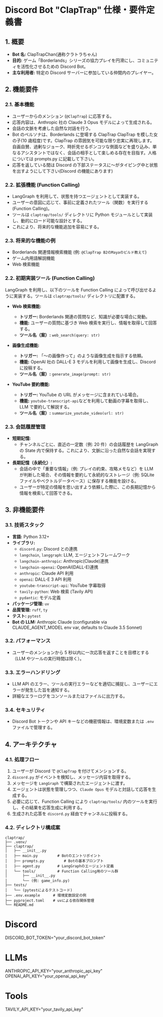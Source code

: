 # Discord Bot "ClapTrap" 仕様・要件定義書

## 1. 概要

- **Bot 名:** ClapTrapChan(通称クラトラちゃん)
- **目的:** ゲーム「Borderlands」シリーズの協力プレイを円滑にし、コミュニティを活性化させるための Discord Bot。
- **主な利用者:** 特定の Discord サーバーに参加している仲間内のプレイヤー。

## 2. 機能要件

### 2.1. 基本機能

- ユーザーからのメンション (`@ClapTrap`) に応答する。
- 応答内容は、Anthropic 社の Claude 3 Opus モデルによって生成される。
- 会話の文脈を考慮した自然な対話を行う。
- Bot のペルソナは、Borderlands に登場する ClapTrap ClapTrap を模した女の子(10 歳程度)です。ClapTrap の雰囲気を可能な限り忠実に再現します。自画自賛、過剰なジョーク、時折見せるポンコツな側面などを盛り込み、単なるアシスタントではなく、会話の相手として楽しめる存在を目指す。人格については prompts.py に記載して下さい。
- 応答を返している間は Discord の下部ステータスに〜がタイピング中と状態を出すようにして下さい(Discord の機能にあります)

### 2.2. 拡張機能 (Function Calling)

- LangGraph を利用して、状態を持つエージェントとして実装する。
- ユーザーの意図に応じて、事前に定義されたツール（関数）を実行する (Function Calling)。
- ツールは `claptrap/tools/` ディレクトリに Python モジュールとして実装し、動的にロード可能な設計とする。
- これにより、将来的な機能追加を容易にする。

### 2.3. 将来的な機能の例

- Borderlands 関連情報検索機能 (例: `@ClapTrap B2のMayaのビルド教えて`)
- ゲーム内用語解説機能
- Web 検索機能

### 2.2. 初期実装ツール (Function Calling)

LangGraph を利用し、以下のツールを Function Calling によって呼び出せるように実装する。ツールは `claptrap/tools/` ディレクトリに配置する。

- **Web 検索機能:**

  - **トリガー:** Borderlands 関連の質問など、知識が必要な場合に発動。
  - **機能:** ユーザーの質問に基づき Web 検索を実行し、情報を取得して回答する。
  - **ツール名（案）:** `web_search(query: str)`

- **画像生成機能:**

  - **トリガー:** 「〜の画像作って」のような画像生成を指示する依頼。
  - **機能:** OpenAI 社の DALL-E 3 モデルを利用して画像を生成し、Discord に投稿する。
  - **ツール名（案）:** `generate_image(prompt: str)`

- **YouTube 要約機能:**
  - **トリガー:** YouTube の URL がメッセージに含まれている場合。
  - **機能:** `youtube-transcript-api`などを利用して動画の字幕を取得し、LLM で要約して解説する。
  - **ツール名（案）:** `summarize_youtube_video(url: str)`

### 2.3. 会話履歴管理

- **短期記憶:**
  - チャンネルごとに、直近の一定数（例: 20 件）の会話履歴を LangGraph の State 内で保持する。これにより、文脈に沿った自然な会話を実現する。
- **長期記憶（永続化）:**
  - 会話の中で「重要な情報」（例: プレイの約束、攻略メモなど）を LLM が判断した場合、その情報を要約して永続的なストレージ（例: SQLite ファイルやベクトルデータベース）に保存する機能を設ける。
  - ユーザーが特定の情報を思い出すよう依頼した際に、この長期記憶から情報を検索して回答できる。

## 3. 非機能要件

### 3.1. 技術スタック

- **言語:** Python 3.12+
- **ライブラリ:**
  - `discord.py`: Discord との連携
  - `langchain`, `langgraph`: LLM, エージェントフレームワーク
  - `langchain-anthropic`: Anthropic(Claude)連携
  - `langchain-openai`: OpenAI(DALL-E)連携
  - `anthropic`: Claude API 利用
  - `openai`: DALL-E 3 API 利用
  - `youtube-transcript-api`: YouTube 字幕取得
  - `tavily-python`: Web 検索 (Tavily API)
  - `pydantic`: モデル定義
- **パッケージ管理:** `uv`
- **品質管理:** `ruff`, `ty`
- **テスト:** `pytest`
- **Bot の LLM:** Anthropic Claude (configurable via CLAUDE_AGENT_MODEL env var, defaults to Claude 3.5 Sonnet)

### 3.2. パフォーマンス

- ユーザーのメンションから 5 秒以内に一次応答を返すことを目標とする（LLM やツールの実行時間は除く）。

### 3.3. エラーハンドリング

- LLM API のエラー、ツールの実行エラーなどを適切に捕捉し、ユーザーにエラーが発生した旨を通知する。
- 詳細なエラーログをコンソールまたはファイルに出力する。

### 3.4. セキュリティ

- Discord Bot トークンや API キーなどの機密情報は、環境変数または `.env` ファイルで管理する。

## 4. アーキテクチャ

### 4.1. 処理フロー

1. ユーザーが Discord で `@ClapTrap` を付けてメンションする。
2. `discord.py` がイベントを検知し、メッセージ内容を取得する。
3. メッセージを `LangGraph` で構築されたエージェントに渡す。
4. エージェントは状態を管理しつつ、`Claude Opus` モデルと対話して応答を生成する。
5. 必要に応じて、Function Calling により `claptrap/tools/` 内のツールを実行し、その結果を応答生成に利用する。
6. 生成された応答を `discord.py` 経由でチャンネルに投稿する。

### 4.2. ディレクトリ構成案

```
claptrap/
├── .venv/
├── claptrap/
│   ├── __init__.py
│   ├── main.py         # Botのエントリポイント
│   ├── prompts.py         # Botの基本プロンプト
│   ├── agent.py        # LangGraphのエージェント定義
│   └── tools/          # Function Calling用のツール群
│       ├── __init__.py
│       └── (例: game_info.py)
├── tests/
│   └── (pytestによるテストコード)
├── .env.example      # 環境変数設定の例
├── pyproject.toml    # uvによる依存関係管理
└── README.md
```

# Discord

DISCORD_BOT_TOKEN="your_discord_bot_token"

# LLMs

ANTHROPIC_API_KEY="your_anthropic_api_key"
OPENAI_API_KEY="your_openai_api_key"

# Tools

TAVILY_API_KEY="your_tavily_api_key"
